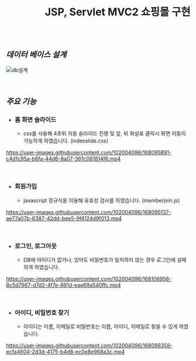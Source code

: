 <div align = right>

# JSP, Servlet MVC2 쇼핑몰 구현
</div>
<br></br>

## *데이터 베이스 설계*

![db설계](https://user-images.githubusercontent.com/102004096/168110788-e453bd47-2a0c-4efd-b6d4-48541f099429.PNG)

<br>

## *주요 기능*

- ### 홈 화면 슬라이드
  - css를 사용해 4초뒤 자동 슬라이드 진행 및 앞, 뒤 화살표 클릭시 화면 이동이 가능하게 하였습니다. (indexslide.css)

https://user-images.githubusercontent.com/102004096/168095891-c4d1c95a-b6fa-44d6-8a07-361c081814f6.mp4

<br>

- ### 회원가입
  - javascript 정규식을 이용해 유효성 검사를 하였습니다. (memberjoin.js)

https://user-images.githubusercontent.com/102004096/168095137-ae77a07b-6387-42dd-bee5-9f4124d9f013.mp4

<br>

- ### 로그인, 로그아웃
  - DB에 아이디가 없거나, 있어도 비밀번호가 일치하지 않는 경우 로그인에 실패하게 하였습니다.


https://user-images.githubusercontent.com/102004096/168106958-8c5d7967-d7d2-4f7e-891d-eae69a540ffc.mp4


<br>

- ### 아이디, 비밀번호 찾기
  - 아이디는 이름, 이메일로 비밀번호는 이름, 아이디, 이메일로 찾을 수 있게 하였습니다.

https://user-images.githubusercontent.com/102004096/168098358-ecfa4604-2d3d-4175-b4d8-ec0e8e968a3c.mp4


